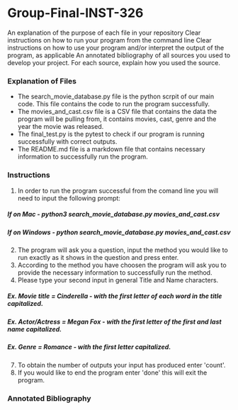 # Group-Final-INST-326
An explanation of the purpose of each file in your repository
Clear instructions on how to run your program from the command line
Clear instructions on how to use your program and/or interpret the output of the program, as applicable
An annotated bibliography of all sources you used to develop your project. For each source, explain how you used the source.
### Explanation of Files
-   The search_movie_database.py file is the python scrpit of our main code. This file contains the code to run the program successfully.
-   The movies_and_cast.csv file is a CSV file that contains the data the program will be pulling from, it contains movies, cast, genre and the year the movie was released.
-   The final_test.py is the pytest to check if our program is running successfully with correct outputs.
-   The README.md file is a markdown file that contains necessary information to successfully run the program.
### Instructions
1. In order to run the program successful from the comand line you will need to input the following prompt:
##### If on Mac - python3 search_movie_database.py movies_and_cast.csv
##### If on Windows - python search_movie_database.py movies_and_cast.csv
2. The program will ask you a question, input the method you would like to run exactly as it shows in the question and press enter.
3. According to the method you have choosen the program will ask you to provide the necessary information to successfully run the method.
4. Please type your second input in general Title and Name characters. 
##### Ex. Movie title = Cinderella - with the first letter of each word in the title capitalized.
##### Ex. Actor/Actress = Megan Fox - with the first letter of the first and last name capitalized.
##### Ex. Genre = Romance - with the first letter capitalized.
7. To obtain the number of outputs your input has produced enter 'count'. 
6. If you would like to end the program enter 'done' this will exit the program.
### Annotated Bibliography
